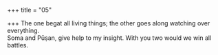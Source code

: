 +++
title = "05"

+++
The one begat all living things; the other goes along watching over  everything.  
Soma and Pūṣan, give help to my insight. With you two would we win all  battles.  